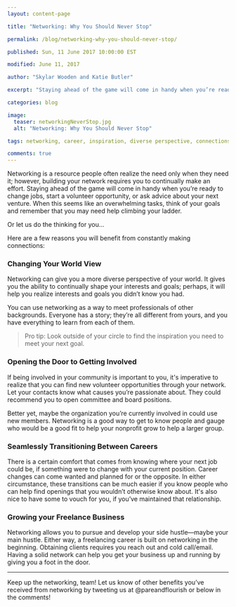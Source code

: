 ```yaml
---
layout: content-page

title: "Networking: Why You Should Never Stop"

permalink: /blog/networking-why-you-should-never-stop/

published: Sun, 11 June 2017 10:00:00 EST

modified: June 11, 2017

author: "Skylar Wooden and Katie Butler"

excerpt: "Staying ahead of the game will come in handy when you’re ready to change jobs, start a volunteer opportunity, or ask advice about your next venture. When this seems like an overwhelming tasks, think of your goals and remember that you may need help climbing your ladder."

categories: blog

image:
  teaser: networkingNeverStop.jpg
  alt: "Networking: Why You Should Never Stop"

tags: networking, career, inspiration, diverse perspective, connections

comments: true
---
```


Networking is a resource people often realize the need only when they need it; however, building your network requires you to continually make an effort. Staying ahead of the game will come in handy when you’re ready to change jobs, start a volunteer opportunity, or ask advice about your next venture. When this seems like an overwhelming tasks, think of your goals and remember that you may need help climbing your ladder.  
 
Or let us do the thinking for you… 
 
Here are a few reasons you will benefit from constantly making connections: 

### Changing Your World View
Networking can give you a more diverse perspective of your world. It gives you the ability to continually shape your interests and goals; perhaps, it will help you realize interests and goals you didn’t know you had. 
 
You can use networking as a way to meet professionals of other backgrounds. Everyone has a story; they’re all different from yours, and you have everything to learn from each of them. 

<blockquote>
	<p><span class="boldText">Pro tip</span>: Look outside of your circle to find the inspiration you need to meet your next goal.</p>
</blockquote>

### Opening the Door to Getting Involved
If being involved in your community is important to you, it's imperative to realize that you can find new volunteer opportunities through your network. Let your contacts know what causes you’re passionate about. They could recommend you to open committee and board positions. 
 
Better yet, maybe the organization you’re currently involved in could use new members. Networking is a good way to get to know people and gauge who would be a good fit to help your nonprofit grow to help a larger group.

### Seamlessly Transitioning Between Careers 
There is a certain comfort that comes from knowing where your next job could be, if something were to change with your current position. Career changes can come wanted and planned for or the opposite. In either circumstance, these transitions can be much easier if you know people who can help find openings that you wouldn’t otherwise know about. It's also nice to have some to vouch for you, if you’ve maintained that relationship.

### Growing your Freelance Business
Networking allows you to pursue and develop your side hustle—maybe your main hustle. Either way, a freelancing career is built on networking in the beginning. Obtaining clients requires you reach out and cold call/email. Having a solid network can help you get your business up and running by giving you a foot in the door.

<hr class="secondary">

Keep up the networking, team! Let us know of other benefits you’ve received from networking by tweeting us at @pareandflourish or below in the comments!